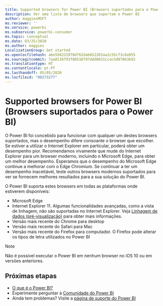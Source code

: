 ```yaml
---
title: Supported browsers for Power BI (Browsers suportados para o Power BI)
description: Ver uma lista de browsers que suportam o Power BI
author: maggiesMSFT
ms.reviewer: ''
ms.service: powerbi
ms.subservice: powerbi-consumer
ms.topic: conceptual
ms.date: 03/25/2020
ms.author: maggies
LocalizationGroup: Get started
ms.openlocfilehash: abe556231978d762dab652263aa2c55cf3c8a955
ms.sourcegitcommit: 7aa0136f93f88516f97ddd8031ccac5d07863b92
ms.translationtype: HT
ms.contentlocale: pt-PT
ms.lasthandoff: 05/05/2020
ms.locfileid: "80273277"
---
```

# <a name="supported-browsers-for-power-bi"></a>Supported browsers for Power BI (Browsers suportados para o Power BI)

O Power BI foi concebido para funcionar com qualquer um destes browsers suportados, mas o desempenho difere consoante o browser que escolher. Se estiver a utilizar o Internet Explorer em particular, poderá obter um desempenho pior. Recomendamos vivamente que mude do Internet Explorer para um browser moderno, incluindo o Microsoft Edge, para obter um melhor desempenho. Esperamos que o desempenho do Microsoft Edge continue a melhorar com o Edge Chromium. Se continuar a ter um desempenho inaceitável, teste outros browsers modernos suportados para ver se fornecem melhores resultados para a sua solução do Power BI.

O Power BI suporta estes browsers em todas as plataformas onde estiverem disponíveis:

- Microsoft Edge
- Internet Explorer 11. Algumas funcionalidades avançadas, como a vista de linhagem, não são suportadas no Internet Explorer. Veja [Linhagem de dados (pré-visualização)](collaborate-share/service-data-lineage.md) para obter mais informações.
- Versão mais recente do Chrome para desktop
- Versão mais recente do Safari para Mac
- Versão mais recente do Firefox para computador. O Firefox pode alterar os tipos de letra utilizados no Power BI 

> [!NOTE]
> Não é possível executar o Power BI em nenhum browser no iOS 10 ou em versões anteriores.

## <a name="next-steps"></a>Próximas etapas
* [O que é o Power BI?](power-bi-overview.md)
* Experimente perguntar à [Comunidade do Power BI](https://community.powerbi.com/)
* Ainda tem problemas? Visite a [página de suporte do Power BI](https://powerbi.microsoft.com/support/)
